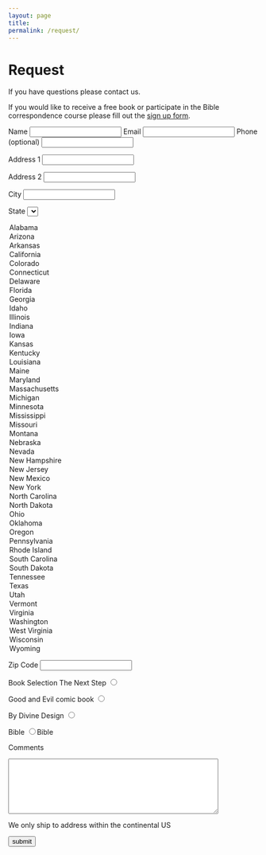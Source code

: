 ```yaml
---
layout: page
title:
permalink: /request/
---
```


# Request

If you have questions please contact us.

If you would like to receive a free book or participate in the Bible correspondence course please fill out the [sign up form]().

<form action="//biblefor.me/forms/process.php" method="post">
<input type="hidden" name="form_tools_form_id" value="1" />
<label for="name">Name</label>
<input type="text" name="name" />
<label for="email">Email</label>
<input type="text" name="email"/>
<label for="phone">Phone (optional)</label>
<input type="text" name="phone"/>

<label for="address1">Address 1</label>
<input type="text" name="address1" />

<label for="address2">Address 2</label>
<input type="text" name="address2" />

<label for="city">City</label>
<input type="text" name="city" />

<label for="state">State</label>
<select name="state" />
<option value="Alabama">Alabama</option>
<option value="Arizona">Arizona</option>
<option value="Arkansas">Arkansas</option>
<option value="California">California</option>
<option value="Colorado">Colorado</option>
<option value="Connecticut">Connecticut</option>
<option value="Delaware">Delaware</option>
<option value="Florida">Florida</option>
<option value="Georgia">Georgia</option>
<option value="Idaho">Idaho</option>
<option value="Illinois">Illinois</option>
<option value="Indiana">Indiana</option>
<option value="Iowa">Iowa</option>
<option value="Kansas">Kansas</option>
<option value="Kentucky">Kentucky</option>
<option value="Louisiana">Louisiana</option>
<option value="Maine">Maine</option>
<option value="Maryland">Maryland</option>
<option value="Massachusetts">Massachusetts</option>
<option value="Michigan">Michigan</option>
<option value="Minnesota">Minnesota</option>
<option value="Mississippi">Mississippi</option>
<option value="Missouri">Missouri</option>
<option value="Montana">Montana</option>
<option value="Nebraska">Nebraska</option>
<option value="Nevada">Nevada</option>
<option value="New Hampshire">New Hampshire</option>
<option value="New Jersey">New Jersey</option>
<option value="New Mexico">New Mexico</option>
<option value="New York">New York</option>
<option value="North Carolina">North Carolina</option>
<option value="North Dakota">North Dakota</option>
<option value="Ohio">Ohio</option>
<option value="Oklahoma">Oklahoma</option>
<option value="Oregon">Oregon</option>
<option value="Pennsylvania">Pennsylvania</option>
<option value="Rhode Island">Rhode Island</option>
<option value="South Carolina">South Carolina</option>
<option value="South Dakota">South Dakota</option>
<option value="Tennessee">Tennessee</option>
<option value="Texas">Texas</option>
<option value="Utah">Utah</option>
<option value="Vermont">Vermont</option>
<option value="Virginia">Virginia</option>
<option value="Washington">Washington</option>
<option value="West Virginia">West Virginia</option>
<option value="Wisconsin">Wisconsin</option>
<option value="Wyoming">Wyoming</option>
</select>

<label for="zip">Zip Code</label>
<input type="text" name="zip" />

<label for="book">Book Selection</label>
<label for="The Next Step">The Next Step</label>
<input type="radio" name="book" value="The Next Step" />

<label for="Good and Evil comic book">Good and Evil comic book</label>
<input type="radio" name="book" value="Good and Evil comic book" />

<label for="By Divine Design">By Divine Design</label>
<input type="radio" name="book" value="By Divine Design" />

<label for="Bible">Bible</label>
<input type="radio" name="book" value="Bible">Bible</input>

<label for="message">Comments</label>
<textarea name="message" rows="7" cols="50">
</textarea>

We only ship to address within the continental US

<input type="submit" value="submit" />
</form>

